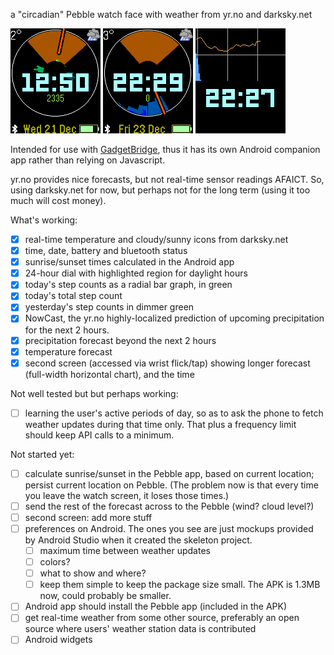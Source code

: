 a "circadian" Pebble watch face with weather from yr.no and darksky.net

<img src="doc/screenshot-pebble.png"> <img src="doc/screenshot-pebble-precipitation-and-nowcast.png"> <img src="doc/screenshot-pebble-tap-screen.png">

Intended for use with [GadgetBridge](https://github.com/Freeyourgadget/Gadgetbridge),
thus it has its own Android companion app rather than relying on Javascript.

yr.no provides nice forecasts, but not real-time sensor readings AFAICT.
So, using darksky.net for now, but perhaps not for the long term
(using it too much will cost money).

What's working:
- [x] real-time temperature and cloudy/sunny icons from darksky.net
- [x] time, date, battery and bluetooth status
- [x] sunrise/sunset times calculated in the Android app
- [x] 24-hour dial with highlighted region for daylight hours
- [x] today's step counts as a radial bar graph, in green
- [x] today's total step count
- [x] yesterday's step counts in dimmer green
- [x] NowCast, the yr.no highly-localized prediction of upcoming precipitation for the next 2 hours.
- [x] precipitation forecast beyond the next 2 hours
- [x] temperature forecast
- [x] second screen (accessed via wrist flick/tap) showing longer forecast (full-width horizontal chart), and the time

Not well tested but but perhaps working:
- [ ] learning the user's active periods of day, so as to ask the phone to fetch weather updates during that time only.  That plus a frequency limit should keep API calls to a minimum.

Not started yet:
- [ ] calculate sunrise/sunset in the Pebble app, based on current location; persist current location on Pebble.  (The problem now is that every time you leave the watch screen, it loses those times.)
- [ ] send the rest of the forecast across to the Pebble (wind? cloud level?)
- [ ] second screen: add more stuff
- [ ] preferences on Android.  The ones you see are just mockups provided by Android Studio when it created the skeleton project.
  - [ ] maximum time between weather updates
  - [ ] colors?
  - [ ] what to show and where?
  - [ ] keep them simple to keep the package size small.  The APK is 1.3MB now, could probably be smaller.
- [ ] Android app should install the Pebble app (included in the APK)
- [ ] get real-time weather from some other source, preferably an open source where users' weather station data is contributed
- [ ] Android widgets
